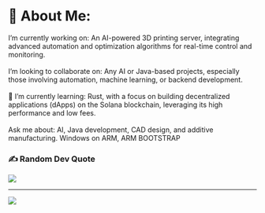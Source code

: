# 💫 About Me:
I’m currently working on: An AI-powered 3D printing server, integrating advanced automation and optimization algorithms for real-time control and monitoring.<br><br> I’m looking to collaborate on: Any AI or Java-based projects, especially those involving automation, machine learning, or backend development.<br><br>🌱 I’m currently learning: Rust, with a focus on building decentralized applications (dApps) on the Solana blockchain, leveraging its high performance and low fees.<br><br> Ask me about: AI, Java development, CAD design, and additive manufacturing. Windows on ARM, ARM BOOTSTRAP


### ✍️ Random Dev Quote
![](https://quotes-github-readme.vercel.app/api?type=horizontal&theme=radical)

---
[![](https://visitcount.itsvg.in/api?id=4x88&icon=9&color=0)](https://visitcount.itsvg.in)

<!-- Proudly created with GPRM ( https://gprm.itsvg.in ) -->
